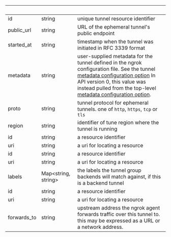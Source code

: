 <!-- Code generated for API Clients. DO NOT EDIT. -->

| &nbsp;      | &nbsp;                    | &nbsp;                                                                                                                                                                                                                                                                                                                                                                                                                    |
| ----------- | ------------------------- | ------------------------------------------------------------------------------------------------------------------------------------------------------------------------------------------------------------------------------------------------------------------------------------------------------------------------------------------------------------------------------------------------------------------------- |
| id          | string                    | unique tunnel resource identifier                                                                                                                                                                                                                                                                                                                                                                                         |
| public_url  | string                    | URL of the ephemeral tunnel's public endpoint                                                                                                                                                                                                                                                                                                                                                                             |
| started_at  | string                    | timestamp when the tunnel was initiated in RFC 3339 format                                                                                                                                                                                                                                                                                                                                                                |
| metadata    | string                    | user-supplied metadata for the tunnel defined in the ngrok configuration file. See the tunnel [metadata configuration option](/agent/config#common-tunnel-configuration-properties) In API version 0, this value was instead pulled from the top-level [metadata configuration option](/agent/config#metadata). |
| proto       | string                    | tunnel protocol for ephemeral tunnels. one of `http`, `https`, `tcp` or `tls`                                                                                                                                                                                                                                                                                                                                             |
| region      | string                    | identifier of tune region where the tunnel is running                                                                                                                                                                                                                                                                                                                                                                     |
| id          | string                    | a resource identifier                                                                                                                                                                                                                                                                                                                                                                                                     |
| uri         | string                    | a uri for locating a resource                                                                                                                                                                                                                                                                                                                                                                                             |
| id          | string                    | a resource identifier                                                                                                                                                                                                                                                                                                                                                                                                     |
| uri         | string                    | a uri for locating a resource                                                                                                                                                                                                                                                                                                                                                                                             |
| labels      | Map&lt;string, string&gt; | the labels the tunnel group backends will match against, if this is a backend tunnel                                                                                                                                                                                                                                                                                                                                      |
| id          | string                    | a resource identifier                                                                                                                                                                                                                                                                                                                                                                                                     |
| uri         | string                    | a uri for locating a resource                                                                                                                                                                                                                                                                                                                                                                                             |
| forwards_to | string                    | upstream address the ngrok agent forwards traffic over this tunnel to. this may be expressed as a URL or a network address.                                                                                                                                                                                                                                                                                               |
